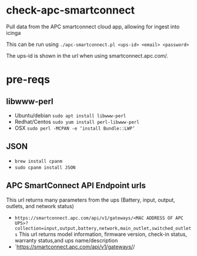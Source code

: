 # check-apc-smartconnect
Pull data from the APC smartconnect cloud app, allowing for ingest into icinga

This can be run using `./apc-smartconnect.pl <ups-id> <email> <password>`

The ups-id is shown in the url when using smartconnect.apc.com/.
# pre-reqs

## libwww-perl
 - Ubuntu/debian
 `sudo apt install libwww-perl`
 - Redhat/Centos
 `sudo yum install perl-libwww-perl` 
 - OSX
 `sudo perl -MCPAN -e ‘install Bundle::LWP’`


 ## JSON
- `brew install cpanm`
- `sudo cpanm install JSON`


## APC SmartConnect API Endpoint urls
This url returns many parameters from the ups (Battery, input, output, outlets, and network status)
- `https://smartconnect.apc.com/api/v1/gateways/<MAC ADDRESS OF APC UPS>?collection=input,output,battery,network,main_outlet,switched_outlets`
This url returns model information, firmware version, check-in status, warranty status,and ups name/description
- `https://smartconnect.apc.com/api/v1/gateways/<MAC ADDRESS OF APC UPS>/
